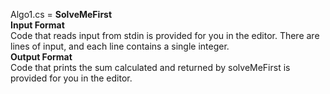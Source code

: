 Algo1.cs = <b>SolveMeFirst</b> <br>
<b>Input Format</b>
<br>
Code that reads input from stdin is provided for you in the editor. There are  lines of input, and each line contains a single integer.
<br>
<b>Output Format</b>
<br>
Code that prints the sum calculated and returned by solveMeFirst is provided for you in the editor.
